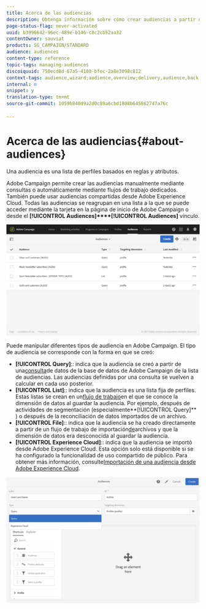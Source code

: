 ```yaml
---
title: Acerca de las audiencias
description: Obtenga información sobre cómo crear audiencias a partir de una consulta, una lista o un archivo, y cómo importarlas desde Adobe Experience Cloud.
page-status-flag: never-activated
uuid: b3996642-96ec-489e-b146-c8c2cb52aa32
contentOwner: sauviat
products: SG_CAMPAIGN/STANDARD
audience: audiences
content-type: reference
topic-tags: managing-audiences
discoiquuid: 750ecd8d-67a5-4180-bfec-2a8e3098c812
context-tags: audience,wizard;audience,overview;delivery,audience,back
internal: n
snippet: y
translation-type: tm+mt
source-git-commit: 1059b840d9a2d0c89a6cbd1808b645862747a76c

---
```



# Acerca de las audiencias{#about-audiences}

Una audiencia es una lista de perfiles basados en reglas y atributos.

Adobe Campaign permite crear las audiencias manualmente mediante consultas o automáticamente mediante flujos de trabajo dedicados. También puede usar audiencias compartidas desde Adobe Experience Cloud. Todas las audiencias se reagrupan en una lista a la que se puede acceder mediante la tarjeta en la página de inicio de Adobe Campaign o desde el **[!UICONTROL Audiences]****[!UICONTROL Audiences]** vínculo.

![](assets/audience_1.png)

Puede manipular diferentes tipos de audiencia en Adobe Campaign. El tipo de audiencia se corresponde con la forma en que se creó:

* **[!UICONTROL Query]**:: indica que la audiencia se creó a partir de una[consulta](../../automating/using/editing-queries.md#about-query-editor)de datos de la base de datos de Adobe Campaign de la lista de audiencias. Las audiencias definidas por una consulta se vuelven a calcular en cada uso posterior.
* **[!UICONTROL List]**:: indica que la audiencia es una lista fija de perfiles. Estas listas se crean en un[flujo de trabajo](../../automating/using/discovering-workflows.md)en el que se conoce la dimensión de datos al guardar la audiencia. Por ejemplo, después de actividades de segmentación (especialmente**[!UICONTROL Query]** ) o después de la reconciliación de datos importados de un archivo.
* **[!UICONTROL File]**:: indica que la audiencia se ha creado directamente a partir de un flujo de trabajo de importación[de](../../automating/using/load-file.md)archivos y que la dimensión de datos era desconocida al guardar la audiencia.
* **[!UICONTROL Experience Cloud]**:: indica que la audiencia se importó desde Adobe Experience Cloud. Esta opción solo está disponible si se ha configurado la funcionalidad de uso compartido de público. Para obtener más información, consulte[Importación de una audiencia desde Adobe Experience Cloud](../../integrating/using/sharing-audiences-with-audience-manager-or-people-core-service.md#importing-an-audience).

![](assets/audience_type_selection.png)
